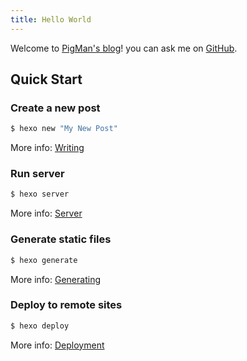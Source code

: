 ```yaml
---
title: Hello World
---
```

Welcome to [PigMan's blog](https://15pkzhaozhu.github.io/nightteam.github.io/)! 
you can ask me on [GitHub](https://github.com/15pkzhaozhu/nightteam.github.io/issues).

## Quick Start

### Create a new post

``` bash
$ hexo new "My New Post"
```

More info: [Writing](https://hexo.io/docs/writing.html)

### Run server

``` bash
$ hexo server
```

More info: [Server](https://hexo.io/docs/server.html)

### Generate static files

``` bash
$ hexo generate
```

More info: [Generating](https://hexo.io/docs/generating.html)

### Deploy to remote sites

``` bash
$ hexo deploy
```

More info: [Deployment](https://hexo.io/docs/one-command-deployment.html)
